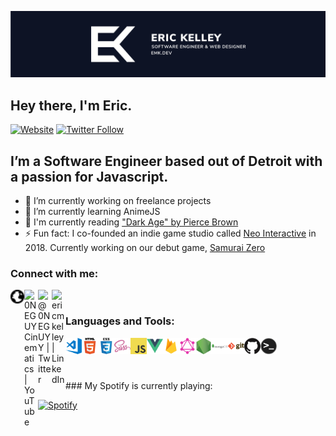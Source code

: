 [![Eric Kelley - Header Banner](https://github.com/emkelley/emkelley/raw/master/assets/banner.svg)](https://emk.dev)

## Hey there, I'm Eric. 

[![Website](https://img.shields.io/website?label=emk.dev&style=for-the-badge&url=https%3A%2F%2Femk.dev)](https://emk.dev)
[![Twitter Follow](https://img.shields.io/twitter/follow/0NEGUYY?color=1DA1F2&logo=twitter&style=for-the-badge)](https://twitter.com/intent/follow?original_referer=https%3A%2F%2Fgithub.com%2F0NEGUYY&screen_name=0NEGUYY)

## I’m a Software Engineer based out of Detroit with a passion for Javascript.
- 🔭 I’m currently working on freelance projects
- 🌱 I’m currently learning AnimeJS
- 🥅 I'm currently reading ["Dark Age" by Pierce Brown](https://www.goodreads.com/book/show/29226553-dark-age)
- ⚡ Fun fact: I co-founded an indie game studio called [Neo Interactive](https://neointeractive.dev/) in 2018. Currently working on our debut game, [Samurai Zero](https://samuraizero.com)

### Connect with me:
[<img align="left" alt="emk.dev" width="22px" src="https://raw.githubusercontent.com/iconic/open-iconic/master/svg/globe.svg" />][website]
[<img align="left" alt="0NEGUY Cinematics | YouTube" width="22px" src="https://cdn.jsdelivr.net/npm/simple-icons@v3/icons/youtube.svg" />][youtube]
[<img align="left" alt="@0NEGUYY | Twitter" width="22px" src="https://cdn.jsdelivr.net/npm/simple-icons@v3/icons/twitter.svg" />][twitter]
[<img align="left" alt="ericmkelley | LinkedIn" width="22px" src="https://cdn.jsdelivr.net/npm/simple-icons@v3/icons/linkedin.svg" />][linkedin]

<br />

### Languages and Tools:

<img align="left" alt="Visual Studio Code" width="26px" src="https://raw.githubusercontent.com/github/explore/80688e429a7d4ef2fca1e82350fe8e3517d3494d/topics/visual-studio-code/visual-studio-code.png" />
<img align="left" alt="HTML5" width="26px" src="https://raw.githubusercontent.com/github/explore/80688e429a7d4ef2fca1e82350fe8e3517d3494d/topics/html/html.png" />
<img align="left" alt="CSS3" width="26px" src="https://raw.githubusercontent.com/github/explore/80688e429a7d4ef2fca1e82350fe8e3517d3494d/topics/css/css.png" />
<img align="left" alt="Sass" width="26px" src="https://raw.githubusercontent.com/github/explore/80688e429a7d4ef2fca1e82350fe8e3517d3494d/topics/sass/sass.png" />
<img align="left" alt="JavaScript" width="26px" src="https://raw.githubusercontent.com/github/explore/80688e429a7d4ef2fca1e82350fe8e3517d3494d/topics/javascript/javascript.png" />
<img align="left" alt="React" width="26px" src="https://raw.githubusercontent.com/github/explore/80688e429a7d4ef2fca1e82350fe8e3517d3494d/topics/vue/vue.png" />
<img align="left" alt="Gatsby" width="26px" src="https://raw.githubusercontent.com/github/explore/e94815998e4e0713912fed477a1f346ec04c3da2/topics/firebase/firebase.png" />
<img align="left" alt="GraphQL" width="26px" src="https://raw.githubusercontent.com/github/explore/80688e429a7d4ef2fca1e82350fe8e3517d3494d/topics/graphql/graphql.png" />
<img align="left" alt="Node.js" width="26px" src="https://raw.githubusercontent.com/github/explore/80688e429a7d4ef2fca1e82350fe8e3517d3494d/topics/nodejs/nodejs.png" />
<img align="left" alt="MongoDB" width="26px" src="https://raw.githubusercontent.com/github/explore/80688e429a7d4ef2fca1e82350fe8e3517d3494d/topics/mongodb/mongodb.png" />
<img align="left" alt="Git" width="26px" src="https://raw.githubusercontent.com/github/explore/80688e429a7d4ef2fca1e82350fe8e3517d3494d/topics/git/git.png" />
<img align="left" alt="GitHub" width="26px" src="https://raw.githubusercontent.com/github/explore/78df643247d429f6cc873026c0622819ad797942/topics/github/github.png" />
<img align="left" alt="Terminal" width="26px" src="https://raw.githubusercontent.com/github/explore/80688e429a7d4ef2fca1e82350fe8e3517d3494d/topics/terminal/terminal.png" />

<br />
<br />
<!--START_SECTION:waka-->
<!--END_SECTION:waka-->
<br />
<br />
### My Spotify is currently playing:

[![Spotify](https://ek-spotify-now-playing-api.vercel.app/api/spotify-playing)](https://www.last.fm/user/emkelley)

[website]: https://emk.dev
[twitter]: https://twitter.com/0NEGUYY
[youtube]: https://youtube.com/mrguy3131
[linkedin]: https://linkedin.com/in/ericmkelley
